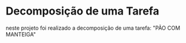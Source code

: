 # Decomposição de uma Tarefa
neste projeto foi realizado a decomposição de uma tarefa: "PÃO COM MANTEIGA"
